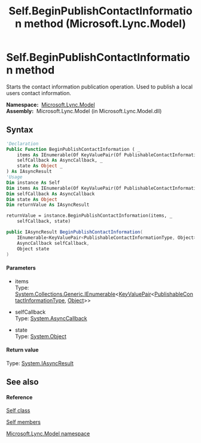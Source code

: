 ﻿---
title: Self.BeginPublishContactInformation method  (Microsoft.Lync.Model)
TOCTitle: 'BeginPublishContactInformation method '
ms:assetid: M:Microsoft.Lync.Model.Self.BeginPublishContactInformation(System.Collections.Generic.IEnumerable{System.Collections.Generic.KeyValuePair{Microsoft.Lync.Model.PublishableContactInformationType,System.Object}},System.AsyncCallback,System.Object)_DI_3_UC_OCS14MrefLyncWPF
ms:mtpsurl: https://msdn.microsoft.com/en-us/library/microsoft.lync.model.self.beginpublishcontactinformation(v=office.15)
ms:contentKeyID: 48599894
ms.date: 07/28/2014
mtps_version: v=office.15
f1_keywords:
- Microsoft.Lync.Model.Self.BeginPublishContactInformation
dev_langs:
- CSharp
- JScript
- VB
- other
---

# Self.BeginPublishContactInformation method

Starts the contact information publication operation. Used to publish a local users contact information.

**Namespace:**  [Microsoft.Lync.Model](microsoft-lync-model-namespace_2.md)  
**Assembly:**  Microsoft.Lync.Model (in Microsoft.Lync.Model.dll)

## Syntax

``` vb
'Declaration
Public Function BeginPublishContactInformation ( _
    items As IEnumerable(Of KeyValuePair(Of PublishableContactInformationType, Object)), _
    selfCallback As AsyncCallback, _
    state As Object _
) As IAsyncResult
'Usage
Dim instance As Self
Dim items As IEnumerable(Of KeyValuePair(Of PublishableContactInformationType, Object))
Dim selfCallback As AsyncCallback
Dim state As Object
Dim returnValue As IAsyncResult

returnValue = instance.BeginPublishContactInformation(items, _
    selfCallback, state)
```

``` csharp
public IAsyncResult BeginPublishContactInformation(
    IEnumerable<KeyValuePair<PublishableContactInformationType, Object>> items,
    AsyncCallback selfCallback,
    Object state
)
```

#### Parameters

  - items  
    Type: [System.Collections.Generic.IEnumerable](http://msdn2.microsoft.com/en-us/library/9eekhta0)\<[KeyValuePair](http://msdn2.microsoft.com/en-us/library/5tbh8a42)\<[PublishableContactInformationType](publishablecontactinformationtype-enumeration-microsoft-lync-model_2.md), [Object](http://msdn2.microsoft.com/en-us/library/e5kfa45b)\>\>  

<!-- end list -->

  - selfCallback  
    Type: [System.AsyncCallback](http://msdn2.microsoft.com/en-us/library/ckbe7yh5)  

<!-- end list -->

  - state  
    Type: [System.Object](http://msdn2.microsoft.com/en-us/library/e5kfa45b)  

#### Return value

Type: [System.IAsyncResult](http://msdn2.microsoft.com/en-us/library/ft8a6455)  

## See also

#### Reference

[Self class](self-class-microsoft-lync-model_2.md)

[Self members](self-members-microsoft-lync-model_2.md)

[Microsoft.Lync.Model namespace](microsoft-lync-model-namespace_2.md)


